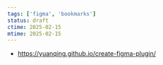```yaml
---
tags: ['figma', 'bookmarks']
status: draft
ctime: 2025-02-15
mtime: 2025-02-15
---
```


- https://yuanqing.github.io/create-figma-plugin/

